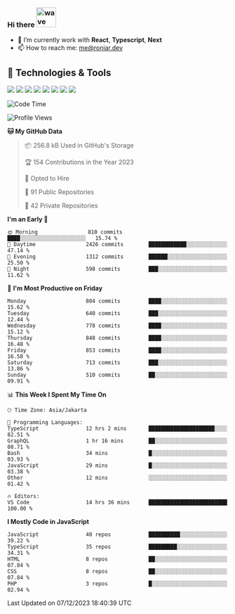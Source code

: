 ### Hi there <img src="https://i.ibb.co/q0Hx1KK/wave.gif" alt="wave" width="45px">

- 🌱 I’m currently work with **React**, **Typescript**, **Next**
- 📫 How to reach me: me@roniar.dev

## 🔧 Technologies & Tools

![](https://img.shields.io/badge/OS-Linux-informational?style=flat&logo=linux&logoColor=white&color=2bbc8a)
![](https://img.shields.io/badge/OS-Windows-informational?style=flat&logo=windows&logoColor=white&color=2bbc8a)
![](https://img.shields.io/badge/Code-JavaScript-informational?style=flat&logo=javascript&logoColor=white&color=2bbc8a)
![](https://img.shields.io/badge/Code-Golang-informational?style=flat&logo=go&logoColor=white&color=2bbc8a)
![](https://img.shields.io/badge/Code-React-informational?style=flat&logo=react&logoColor=white&color=2bbc8a)
![](https://img.shields.io/badge/Code-Next-informational?style=flat&logo=next.js&logoColor=white&color=2bbc8a)
![](https://img.shields.io/badge/Shell-Bash-informational?style=flat&logo=gnu-bash&logoColor=white&color=2bbc8a)
![](https://img.shields.io/badge/Tools-Docker-informational?style=flat&logo=docker&logoColor=white&color=2bbc8a)

<!--START_SECTION:waka-->
![Code Time](http://img.shields.io/badge/Code%20Time-1%2C715%20hrs%207%20mins-blue)

![Profile Views](http://img.shields.io/badge/Profile%20Views-0-blue)

**🐱 My GitHub Data** 

> 📦 256.8 kB Used in GitHub's Storage 
 > 
> 🏆 154 Contributions in the Year 2023
 > 
> 💼 Opted to Hire
 > 
> 📜 91 Public Repositories 
 > 
> 🔑 42 Private Repositories 
 > 
**I'm an Early 🐤** 

```text
🌞 Morning                810 commits         ████░░░░░░░░░░░░░░░░░░░░░   15.74 % 
🌆 Daytime                2426 commits        ████████████░░░░░░░░░░░░░   47.14 % 
🌃 Evening                1312 commits        ██████░░░░░░░░░░░░░░░░░░░   25.50 % 
🌙 Night                  598 commits         ███░░░░░░░░░░░░░░░░░░░░░░   11.62 % 
```
📅 **I'm Most Productive on Friday** 

```text
Monday                   804 commits         ████░░░░░░░░░░░░░░░░░░░░░   15.62 % 
Tuesday                  640 commits         ███░░░░░░░░░░░░░░░░░░░░░░   12.44 % 
Wednesday                778 commits         ████░░░░░░░░░░░░░░░░░░░░░   15.12 % 
Thursday                 848 commits         ████░░░░░░░░░░░░░░░░░░░░░   16.48 % 
Friday                   853 commits         ████░░░░░░░░░░░░░░░░░░░░░   16.58 % 
Saturday                 713 commits         ███░░░░░░░░░░░░░░░░░░░░░░   13.86 % 
Sunday                   510 commits         ██░░░░░░░░░░░░░░░░░░░░░░░   09.91 % 
```


📊 **This Week I Spent My Time On** 

```text
🕑︎ Time Zone: Asia/Jakarta

💬 Programming Languages: 
TypeScript               12 hrs 2 mins       █████████████████████░░░░   82.51 % 
GraphQL                  1 hr 16 mins        ██░░░░░░░░░░░░░░░░░░░░░░░   08.71 % 
Bash                     34 mins             █░░░░░░░░░░░░░░░░░░░░░░░░   03.93 % 
JavaScript               29 mins             █░░░░░░░░░░░░░░░░░░░░░░░░   03.38 % 
Other                    12 mins             ░░░░░░░░░░░░░░░░░░░░░░░░░   01.42 % 

🔥 Editors: 
VS Code                  14 hrs 36 mins      █████████████████████████   100.00 % 
```

**I Mostly Code in JavaScript** 

```text
JavaScript               40 repos            ██████████░░░░░░░░░░░░░░░   39.22 % 
TypeScript               35 repos            █████████░░░░░░░░░░░░░░░░   34.31 % 
HTML                     8 repos             ██░░░░░░░░░░░░░░░░░░░░░░░   07.84 % 
CSS                      8 repos             ██░░░░░░░░░░░░░░░░░░░░░░░   07.84 % 
PHP                      3 repos             █░░░░░░░░░░░░░░░░░░░░░░░░   02.94 % 
```




 Last Updated on 07/12/2023 18:40:39 UTC
<!--END_SECTION:waka-->
